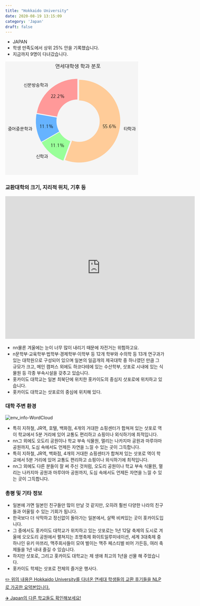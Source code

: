 ```yaml
---
title: "Hokkaido University"
date: 2020-08-19 13:15:09
category: 'Japan'
draft: false
---
```



* JAPAN
* 학생 만족도에서 상위 25% 안을 기록했습니다.
* 지금까지 9명이 다녀갔습니다. 

![department-info](../plots/JP000006.png)
### 교환대학의 크기, 지리적 위치, 기후 등
<iframe
width="600"
height="450"
frameborder="0" style="border:0"
src="https://www.google.com/maps/embed/v1/place?key=AIzaSyC9e1AME-pVmWC4hBpFdu5S4dKzyepa3HQ&q=Hokkaido+University&center=43.0779575,141.340013&zoom=14" allowfullscreen>
</iframe>

* nn물론 겨울에는 눈이 너무 많이 내리기 때문에 자전거는 위험하고요.
* n문학부·교육학부·법학부·경제학부·이학부 등 12개 학부와 수의학 등 13개 연구과가 있는 대학원으로 구성되어 있으며 일본의 일곱개의 제국대학 중 하나였던 만큼 그 규모가 크고, 메인 캠퍼스 외에도 하코다테에 있는 수산학부, 삿포로 시내에 있는 식물원 등 각종 부속시설을 갖추고 있습니다.
* 홋카이도 대학교는 일본 최북단에 위치한 홋카이도의 중심지 삿포로에 위치하고 있습니다.
* 홋카이도 대학교는 삿포로의 중심에 위치해 있다.


### 대학 주변 환경

![env_info-WordCloud](../univ_wordclouds_okt/env_info/JP000006_env_info_okt.png)

* 특히 지하철, JR역, 호텔, 백화점, 4개의 거대한 쇼핑센터가 합쳐져 있는 삿포로 역이 학교에서 5분 거리에 있어 교통도 편리하고 쇼핑이나 외식하기에 최적입니다.
* nn그 외에도 오도리 공원이나 학교 부속 식물원, 멀리는 나카지마 공원과 마루야마 공원까지, 도심 속에서도 언제든 자연을 느낄 수 있는 곳이 그득합니다.
* 특히 지하철, JR역, 백화점, 4개의 거대한 쇼핑센터가 합쳐져 있는 삿포로 역이 학교에서 5분 거리에 있어 교통도 편리하고 쇼핑이나 외식하기에 최적입니다.
* nn그 외에도 다른 분들이 잘 써 주신 것처럼, 오도리 공원이나 학교 부속 식물원, 멀리는 나카지마 공원과 마루야마 공원까지, 도심 속에서도 언제든 자연을 느낄 수 있는 곳이 그득합니다.


### 총평 및 기타 정보 
* 일본에 가면 일본인 친구들만 많이 만날 것 같지만, 오히려 훨씬 다양한 나라의 친구들과 어울릴 수 있는 기회가 됩니다.
* 한국보다 더 삭막하고 정신없이 돌아가는 일본에서, 살짝 비켜있는 곳이 홋카이도입니다.
* 그 중에서도 홋카이도 대학교가 위치하고 있는 삿포로는 1년 12달 축제의 도시로 겨울에 오오도리 공원에서 펼쳐지는 조명축제 화이트일루미네이션, 세계 3대축제 중 하나인 유키 마쯔리, 맥주회사들이 모여 벌이는 맥주 페스티벌 비어 가든등, 여러 축제들을 1년 내내 즐길 수 있습니다.
* 하지만 삿포로, 그리고 홋카이도 대학교는 제 생애 최고의 1년을 선물 해 주었습니다.
* 홋카이도 학제는 삿포로 전체의 즐거운 행사다.


[✏️ 위의 내용은 Hokkaido University를 다녀온 연세대 학생들의 교환 후기들을 NLP로 가공한 요약본입니다.](http://oia.yonsei.ac.kr/partner/expReport.asp?ucode=JP000006&bgbn=A)

[✈️ Japan의 다른 학교들도 확인해보세요!](https://yonsei-exchange.netlify.app/?category=Japan)
